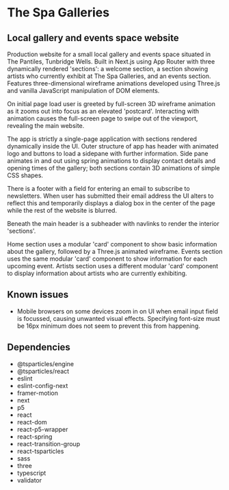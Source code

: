 # The Spa Galleries

## Local gallery and events space website

Production website for a small local gallery and events space situated in The Pantiles, Tunbridge Wells. Built in Next.js using App Router with three dynamically rendered 'sections': a welcome section, a section showing artists who currently exhibit at The Spa Galleries, and an events section. Features three-dimensional wireframe animations developed using Three.js and vanilla JavaScript manipulation of DOM elements.

On initial page load user is greeted by full-screen 3D wireframe animation as it zooms out into focus as an elevated 'postcard'. Interacting with animation causes the full-screen page to swipe out of the viewport,  revealing the main website.

The app is strictly a single-page application with sections rendered dynamically inside the UI. Outer structure of app has header with animated logo and buttons to load a sidepane with further information. Side pane animates in and out using spring animations to display contact details and opening times of the gallery; both sections contain 3D animations of simple CSS shapes.

There is a footer with a field for entering an email to subscribe to newsletters. When user has submitted their email address the UI alters to reflect this and temporarily displays a dialog box in the center of the page while the rest of the website is blurred.

Beneath the main header is a subheader with navlinks to render the interior 'sections'.

Home section uses a modular 'card' component to show basic information about the gallery, followed by a Three.js animated wireframe. Events section uses the same modular 'card' component to show information for each upcoming event. Artists section uses a different modular 'card' component to display information about artists who are currently exhibiting.







## Known issues

- Mobile browsers on some devices zoom in on UI when email input field is focussed, causing unwanted visual effects. Specifying font-size must be 16px minimum does not seem to prevent this from happening.

## Dependencies

- @tsparticles/engine
- @tsparticles/react
- eslint
- eslint-config-next
- framer-motion
- next
- p5
- react
- react-dom
- react-p5-wrapper
- react-spring
- react-transition-group
- react-tsparticles
- sass
- three
- typescript
- validator



